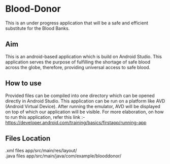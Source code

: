 # Blood-Donor

This is an under progress application that will be a safe and efficient substitute for the Blood Banks.

## Aim

This is an android-based application which is build on Android Studio. 
This application serves the purpose of fulfilling the shortage of safe blood across the globe, therefore, providing universal access to safe blood. 

## How to use

Provided files can be compiled into one directory which can be opened directly in Android Studio.
This application can be run on a platform like AVD (Android Virtual Device).
After running the emulator, AVD will be displayed on top of which our application will be visible.
For more elaboration, on how to run this application, refer this link :- https://developer.android.com/training/basics/firstapp/running-app

## Files Location

.xml files     app/src/main/res/layout/                  
.java files    app/src/main/java/com/example/blooddonor/  

